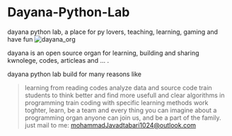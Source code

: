 # Dayana-Python-Lab
dayana python lab, a place for py lovers, teaching, learning, gaming and have fun
![dayana_org](https://user-images.githubusercontent.com/92685218/191555895-1d41eebc-a157-42b4-a97b-b83e764957f5.jpeg)

dayana is an open source organ for learning, building and sharing kwnolege, codes, articleas and ... .

dayana python lab build for many reasons like 

> learning from reading codes
> analyze data and source code
> train students to think better and find more usefull and clear algorithms in programming
> train coding with specific learning methods
> work toghter, learn, be a team and every thing you can imagine about a programming organ
> anyone can join us, and be a part of the family.
just mail to me:
mohammadJavadtabari1024@outlook.com
